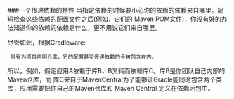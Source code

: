 ###一个传递依赖的特性
当指定依赖的时候要小心你的依赖的依赖来自哪里。简短检查这些依赖的配置文件之后(例如，它们的
  Maven POM文件)，你没有好的办法知道你的依赖的依赖是什么，更不用说它们来自哪里。

  尽管如此，根据Gradleware:

     只有为项目声明仓库，它的配置甚至传递依赖的会被包含在内。

所以，例如，假定应用A依赖于库B，B又转而依赖库C。库B是你团队自己内部的Maven仓库，而
库C来自于MavenCentral为了能够让Gradle能同时包含两个类库，应用需要把你自己的Maven仓库和
Maven Central 定义在依赖闭包中。
